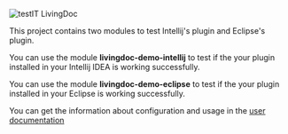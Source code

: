 ![testIT LivingDoc](https://github.com/testIT-LivingDoc/livingdoc-confluence/blob/master/documentation/images/living_Doc_Icon_Text.png)

This project contains two modules to test Intellij's plugin and Eclipse's plugin.

You can use the module **livingdoc-demo-intellij** to test if the your plugin installed in your Intellij IDEA is working successfully.

You can use the module **livingdoc-demo-eclipse** to test if the your plugin installed in your Eclipse is working successfully.
 
 
 You can get the information about configuration and usage in the [user documentation](https://testit-livingdoc.atlassian.net/wiki)